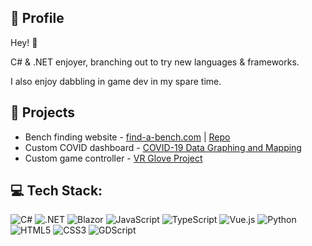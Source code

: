 ## 👤 Profile
Hey! 👋

C# & .NET enjoyer, branching out to try new languages & frameworks.

I also enjoy dabbling in game dev in my spare time.

## 📂 Projects
- Bench finding website - [find-a-bench.com](https://find-a-bench.com) | [Repo](https://github.com/EddieRowe/find-a-bench)
- Custom COVID dashboard - [COVID-19 Data Graphing and Mapping](https://github.com/EddieRowe/covid19-uk-graphing)
- Custom game controller - [VR Glove Project](https://eddierowe.com/2017/04/25/VR-Glove.html)

## 💻 Tech Stack:
![C#](https://img.shields.io/badge/-C%23-512BD4?logo=csharp&style=for-the-badge)
![.NET](https://img.shields.io/badge/-.NET-512BD4?logo=dotnet&style=for-the-badge)
![Blazor](https://img.shields.io/badge/-Blazor-512BD4?logo=blazor&logoColor=white&style=for-the-badge)
![JavaScript](https://img.shields.io/badge/-JavaScript-333333?logo=javascript&logoColor=F7DF1E&style=for-the-badge)
![TypeScript](https://img.shields.io/badge/-TypeScript-3178C6?logo=typescript&logoColor=white&style=for-the-badge)
![Vue.js](https://img.shields.io/badge/-Vue.js-4FC08D?logo=vuedotjs&logoColor=white&style=for-the-badge)
![Python](https://img.shields.io/badge/-Python-3776AB?logo=python&logoColor=white&style=for-the-badge)
![HTML5](https://img.shields.io/badge/-HTML5-E34F26?logo=html5&logoColor=white&style=for-the-badge)
![CSS3](https://img.shields.io/badge/-CSS3-1572B6?logo=css3&logoColor=white&style=for-the-badge)
![GDScript](https://img.shields.io/badge/-GDScript-478CBF?logo=godot-engine&logoColor=white&style=for-the-badge)
